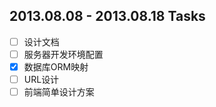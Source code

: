 ## 2013.08.08 - 2013.08.18 Tasks

- [ ] 设计文档
- [ ] 服务器开发环境配置
- [x] 数据库ORM映射
- [ ] URL设计
- [ ] 前端简单设计方案
